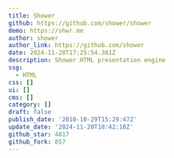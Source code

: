 ```yaml
---
title: Shower
github: https://github.com/shower/shower
demo: https://shwr.me
author: shower
author_link: https://github.com/shower
date: 2024-11-28T17:25:54.381Z
description: Shower HTML presentation engine
ssg:
  - HTML
css: []
ui: []
cms: []
category: []
draft: false
publish_date: '2010-10-29T15:29:47Z'
update_date: '2024-11-20T18:42:18Z'
github_star: 4817
github_fork: 857
---
```

